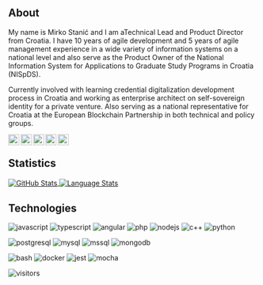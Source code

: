 ## **About**

My name is Mirko Stanić and I am aTechnical Lead and Product Director from Croatia. I have 10 years of agile development and 5 years of agile management experience in a wide variety of information systems on a national level and also serve as the Product Owner of the National Information System for Applications to Graduate Study Programs in Croatia (NISpDS).

Currently involved with learning credential digitalization development process in Croatia and working as enterprise architect on self-sovereign identity for a private venture. Also serving as a national representative for Croatia at the European Blockchain Partnership in both technical and policy groups.

<p>
<a href="https://mirko.stanic.one"> 
    <img align="left" alt="Web" width="22px" src="https://cdn.jsdelivr.net/npm/simple-icons@v3/icons/firefoxbrowser.svg" />
</a>
<a href="https://www.linkedin.com/in/mirko.stanic/">
    <img align="left" alt="LinkdeIn" width="22px" src="https://cdn.jsdelivr.net/npm/simple-icons@v3/icons/linkedin.svg" />
</a>
<a href="https://twitter.com/StanicMirko"> 
    <img align="left" alt="Twitter" width="22px" src="https://cdn.jsdelivr.net/npm/simple-icons@v3/icons/twitter.svg" />
</a>
<a href="https://www.medium.com/@mirko.stanic/">
    <img align="left" alt="Medium" width="22px" src="https://cdn.jsdelivr.net/npm/simple-icons@v3/icons/medium.svg" />
</a>
<a href="https://www.instagram.com/_mirko.stanic_/">
    <img align="left" alt="Instagram" width="22px" src="https://cdn.jsdelivr.net/npm/simple-icons@v3/icons/instagram.svg" />
</a>
</p>
<br>

## **Statistics**

<a href="https://github.com/mirkostanic/mirkostanic">
  <img align="center" src="https://github-readme-stats.vercel.app/api?username=mirkostanic&theme=graywhite&show_icons=true&show_icons=true&hide=contribs&line_height=30&hide_title=true&disable_animations=true&hide_border=true&count_private=true&include_all_commits=true&show_icons=true" alt="GitHub Stats" />
</a>
<a href="https://github.com/mirkostanic/mirkostanic">
  <img align="center" src="https://github-readme-stats.vercel.app/api/top-langs/?username=mirkostanic&theme=graywhite&show_icons=true&count_private=true&langs_count=10&layout=compact&hide_border=true" alt="Language Stats" />
</a>

## **Technologies**

![javascript](https://img.shields.io/badge/Lang-JavaScript-informational?style=flat&logo=javascript&logoColor=white&color=blue) ![typescript](https://img.shields.io/badge/Lang-TypeScript-informational?style=flat&logo=typescript&logoColor=white&color=blue) ![angular](https://img.shields.io/badge/Lang-Angular-informational?style=flat&logo=angular&logoColor=white&color=blue) ![php](https://img.shields.io/badge/Lang-PHP-informational?style=flat&logo=php&logoColor=white&color=blue) ![nodejs](https://img.shields.io/badge/Lang-NodeJS-informational?style=flat&logo=node-js&logoColor=white&color=blue) ![c++](https://img.shields.io/badge/Lang-C++-informational?style=flat&logo=c&logoColor=white&color=blue) ![python](https://img.shields.io/badge/Lang-Python-informational?style=flat&logo=python&logoColor=white&color=blue)

![postgresql](https://img.shields.io/badge/Database-PostgreSQL-informational?style=flat&logo=postgresql&logoColor=white&color=dark-green) ![mysql](https://img.shields.io/badge/Database-MySQL-informational?style=flat&logo=mysql&logoColor=white&color=dark-green) ![mssql](https://img.shields.io/badge/Database-MSSQL-informational?style=flat&logo=windows&logoColor=white&color=dark-green) ![mongodb](https://img.shields.io/badge/Database-MongoDB-informational?style=flat&logo=mongodb&logoColor=white&color=dark-green)

![bash](https://img.shields.io/badge/Tools-Bash-informational?style=flat&logo=gnu-bash&logoColor=white&color=red) ![docker](https://img.shields.io/badge/Tools-Docker-informational?style=flat&logo=docker&logoColor=white&color=red) ![jest](https://img.shields.io/badge/Tools-JEST-informational?style=flat&logo=bandlab&logoColor=white&color=red) ![mocha](https://img.shields.io/badge/Tools-Mocha-informational?style=flat&logo=bandlab&logoColor=white&color=red)

![visitors](https://visitor-badge.glitch.me/badge?page_id=mirkostanic.37a0aad42a91e1846dc827981fab62fd)
